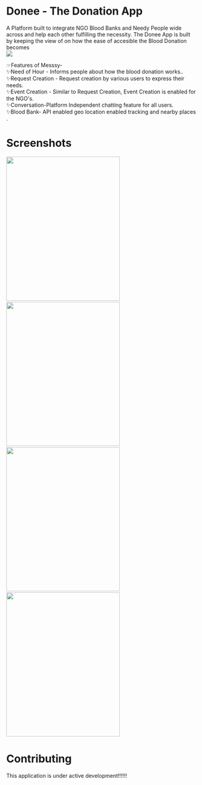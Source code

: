 # Donee - The Donation App
A Platform built to integrate NGO Blood Banks and Needy People wide across and help each other fulfilling the necessity. The Donee App is built by keeping the view of on how the ease of accesible the Blood Donation becomes<br>
<img src="https://github.com/gdscnitp/Donation-App/issues/49#issue-1188373382">
<br>

☞Features of Messsy-<br>
✨Need of Hour - Informs people about how the blood donation works..<br>
✨Request Creation - Request creation by various users to express their needs.<br>
✨Event Creation - Similar to Request Creation, Event Creation is enabled for the NGO's. <br>
✨Conversation-Platform Independent chatting feature for all users.<br>
✨Blood Bank- API enabled geo location enabled tracking and nearby places .<br>

# Screenshots
<p>
  <img src="https://github.com/gdscnitp/Donation-App/issues/50#issue-1188381701"  width="300px" height="380px">
   &nbsp;&nbsp;&nbsp;
<img src="https://github.com/gdscnitp/Donation-App/issues/52#issue-1188382653" width="300px" height="380px">
   &nbsp;&nbsp;&nbsp;
<img src="https://github.com/gdscnitp/Donation-App/issues/53#issue-1188383609"  width="300px" height="380px">
   &nbsp;&nbsp;&nbsp;
  <img src="https://github.com/gdscnitp/Donation-App/issues/54#issue-1188384088"width="300px" height="380px">
  &nbsp;&nbsp;&nbsp;


</p>

# Contributing
This application is under active development!!!!!!<br>
